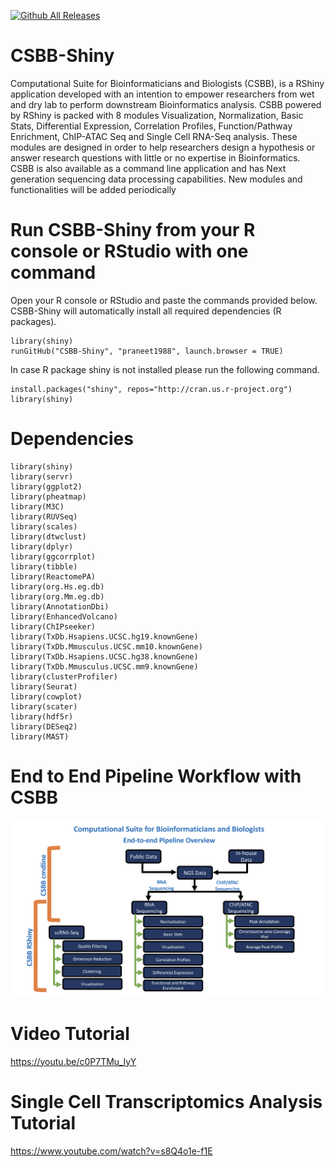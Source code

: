 [![Github All Releases](https://img.shields.io/github/downloads/praneet1988/CSBB-Shiny/total.svg)]()

# CSBB-Shiny
Computational Suite for Bioinformaticians and Biologists (CSBB), is a RShiny application developed with an intention to empower researchers from wet and dry lab to perform downstream Bioinformatics analysis. CSBB powered by RShiny is packed with 8 modules Visualization, Normalization, Basic Stats, Differential Expression, Correlation Profiles, Function/Pathway Enrichment, ChIP-ATAC Seq and Single Cell RNA-Seq analysis. These modules are designed in order to help researchers design a hypothesis or answer research questions with little or no expertise in Bioinformatics. CSBB is also available as a command line application and has Next generation sequencing data processing capabilities. New modules and functionalities will be added periodically

# Run CSBB-Shiny from your R console or RStudio with one command
Open your R console or RStudio and paste the commands provided below. CSBB-Shiny will automatically install all required dependencies (R packages).

```
library(shiny)
runGitHub("CSBB-Shiny", "praneet1988", launch.browser = TRUE)

```
In case R package shiny is not installed please run the following command.

```
install.packages("shiny", repos="http://cran.us.r-project.org")
library(shiny)

```

# Dependencies
```
library(shiny)
library(servr)
library(ggplot2)
library(pheatmap)
library(M3C)
library(RUVSeq)
library(scales)
library(dtwclust)
library(dplyr)
library(ggcorrplot)
library(tibble)
library(ReactomePA)
library(org.Hs.eg.db)
library(org.Mm.eg.db)
library(AnnotationDbi)
library(EnhancedVolcano)
library(ChIPseeker)
library(TxDb.Hsapiens.UCSC.hg19.knownGene)
library(TxDb.Mmusculus.UCSC.mm10.knownGene)
library(TxDb.Hsapiens.UCSC.hg38.knownGene)
library(TxDb.Mmusculus.UCSC.mm9.knownGene)
library(clusterProfiler)
library(Seurat)
library(cowplot)
library(scater)
library(hdf5r)
library(DESeq2)
library(MAST)

```

# End to End Pipeline Workflow with CSBB
![Graph](CSBB.png)

# Video Tutorial
https://youtu.be/c0P7TMu_IyY

# Single Cell Transcriptomics Analysis Tutorial
https://www.youtube.com/watch?v=s8Q4o1e-f1E

